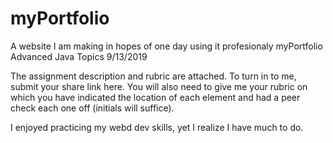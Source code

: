 # myPortfolio
A website I am making in hopes of one day using it profesionaly
myPortfolio
Advanced Java Topics
9/13/2019

The assignment description and rubric are attached. To turn in to me, submit your share link here.
You will also need to give me your rubric on which you have indicated the location of each element
and had a peer check each one off (initials will suffice).

I enjoyed practicing my webd dev skills, yet I realize I have much to do. 

